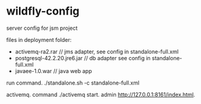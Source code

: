 # wildfly-config
server config for jsm project

files in deployment folder:
* activemq-ra2.rar	// jms adapter, see config in standalone-full.xml		
* postgresql-42.2.20.jre6.jar // db adapter see config in standalone-full.xml
* javaee-1.0.war // java web app

run command. 
./standalone.sh -c standalone-full.xml    

activemq. 
command ./activemq start. 
admin http://127.0.0.1:8161/index.html. 


